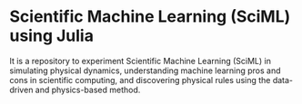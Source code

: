 # Scientific Machine Learning (SciML) using Julia

It is a repository to experiment Scientific Machine Learning (SciML) in simulating physical dynamics, understanding machine learning pros and cons in scientific computing, and discovering physical rules using the data-driven and physics-based method. 

